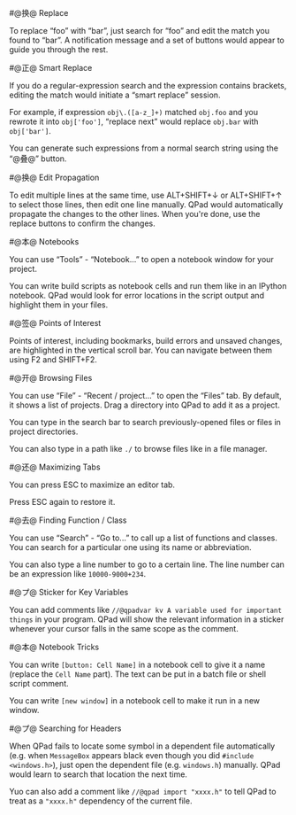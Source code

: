 #@换@ Replace

To replace “foo” with “bar”, just search for “foo” and edit the match you found to “bar”. A notification message and a set of buttons would appear to guide you through the rest.

#@正@ Smart Replace

If you do a regular-expression search and the expression contains brackets, editing the match would initiate a “smart replace” session.

For example, if expression `obj\.([a-z_]+)` matched `obj.foo` and you rewrote it into `obj['foo']`, “replace next” would replace `obj.bar` with `obj['bar']`.

You can generate such expressions from a normal search string using the “@叠@” button.

#@换@ Edit Propagation

To edit multiple lines at the same time, use ALT+SHIFT+↓ or ALT+SHIFT+↑ to select those lines, then edit one line manually. QPad would automatically propagate the changes to the other lines. When you're done, use the replace buttons to confirm the changes.

#@本@ Notebooks

You can use “Tools” - “Notebook...” to open a notebook window for your project. 

You can write build scripts as notebook cells and run them like in an IPython notebook. QPad would look for error locations in the script output and highlight them in your files.

#@签@ Points of Interest

Points of interest, including bookmarks, build errors and unsaved changes, are highlighted in the vertical scroll bar. You can navigate between them using F2 and SHIFT+F2.

#@开@ Browsing Files

You can use “File” - “Recent / project...” to open the “Files” tab. By default, it shows a list of projects. Drag a directory into QPad to add it as a project.

You can type in the search bar to search previously-opened files or files in project directories.

You can also type in a path like `./` to browse files like in a file manager.

#@还@ Maximizing Tabs

You can press ESC to maximize an editor tab.

Press ESC again to restore it.

#@去@ Finding Function / Class

You can use “Search” - “Go to...” to call up a list of functions and classes. You can search for a particular one using its name or abbreviation.

You can also type a line number to go to a certain line. The line number can be an expression like `10000-9000+234`.

#@プ@ Sticker for Key Variables

You can add comments like `//@qpadvar kv A variable used for important things` in your program. QPad will show the relevant information in a sticker whenever your cursor falls in the same scope as the comment.

#@本@ Notebook Tricks

You can write `[button: Cell Name]` in a notebook cell to give it a name (replace the `Cell Name` part). The text can be put in a batch file or shell script comment.

You can write `[new window]` in a notebook cell to make it run in a new window.

#@プ@ Searching for Headers

When QPad fails to locate some symbol in a dependent file automatically (e.g. when `MessageBox` appears black even though you did `#include <windows.h>`), just open the dependent file (e.g. `windows.h`) manually. QPad would learn to search that location the next time.

Yuo can also add a comment like `//@qpad import "xxxx.h"` to tell QPad to treat as a `"xxxx.h"` dependency of the current file.
